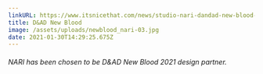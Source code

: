 ```yaml
---
linkURL: https://www.itsnicethat.com/news/studio-nari-dandad-new-blood-awards-graphic-design-150121
title: D&AD New Blood
image: /assets/uploads/newblood_nari-03.jpg
date: 2021-01-30T14:29:25.675Z
---
```

###### NARI has been chosen to be D&AD New Blood 2021 design partner.